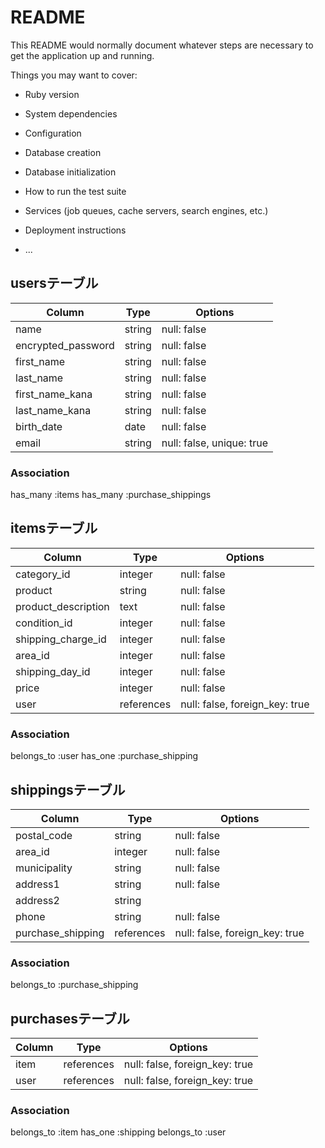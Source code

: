 # README

This README would normally document whatever steps are necessary to get the
application up and running.

Things you may want to cover:

* Ruby version

* System dependencies

* Configuration

* Database creation

* Database initialization

* How to run the test suite

* Services (job queues, cache servers, search engines, etc.)

* Deployment instructions

* ...

## usersテーブル

| Column              | Type       | Options                        |
| ------------------- | ---------- | ------------------------------ |
| name                | string     | null: false                    |
| encrypted_password  | string     | null: false                    |
| first_name          | string     | null: false                    |
| last_name           | string     | null: false                    |
| first_name_kana     | string     | null: false                    |
| last_name_kana      | string     | null: false                    |
| birth_date          | date       | null: false                    |
| email               | string     | null: false, unique: true      |

### Association
has_many :items
has_many :purchase_shippings


## itemsテーブル
| Column              | Type       | Options                        |
| ------------------- | ---------- | ------------------------------ |
| category_id         | integer    | null: false                    |
| product             | string     | null: false                    |
| product_description | text       | null: false                    |
| condition_id        | integer    | null: false                    |
| shipping_charge_id  | integer    | null: false                    |
| area_id             | integer    | null: false                    |
| shipping_day_id     | integer    | null: false                    |
| price               | integer    | null: false                    |
| user                | references | null: false, foreign_key: true |

### Association
belongs_to :user
has_one    :purchase_shipping


## shippingsテーブル
| Column              | Type       | Options                        |
| ------------------- | ---------- | ------------------------------ |
| postal_code         | string     | null: false                    |
| area_id             | integer    | null: false                    |
| municipality        | string     | null: false                    |
| address1            | string     | null: false                    |
| address2            | string     |                                |
| phone               | string     | null: false                    |
| purchase_shipping   | references | null: false, foreign_key: true |

### Association
belongs_to :purchase_shipping


## purchasesテーブル
| Column              | Type       | Options                        |
| ------------------- | ---------- | ------------------------------ |
| item                | references | null: false, foreign_key: true |
| user                | references | null: false, foreign_key: true |

### Association
belongs_to :item
has_one :shipping
belongs_to :user